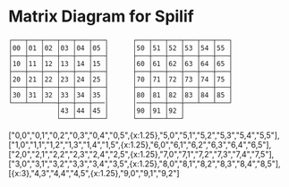 # Matrix Diagram for Spilif

```
┌───┬───┬───┬───┬───┬───┐      ┌───┬───┬───┬───┬───┬───┐
│00 │01 │02 │03 │04 │05 │      │50 │51 │52 │53 │54 │55 │
├───┼───┼───┼───┼───┼───┤      ├───┼───┼───┼───┼───┼───┤
│10 │11 │12 │13 │14 │15 │      │60 │61 │62 │63 │64 │65 │
├───┼───┼───┼───┼───┼───┤      ├───┼───┼───┼───┼───┼───┤
│20 │21 │22 │23 │24 │25 │      │70 │71 │72 │73 │74 │75 │
├───┼───┼───┼───┼───┼───┤      ├───┼───┼───┼───┼───┼───┤
│30 │31 │32 │33 │34 │35 │      │80 │81 │82 │83 │84 │85 │
└───┴───┴───┼───┼───┼───│      │───┼───┼───┼───┴───┴───┘
            │43 │44 │45 │      │90 │91 │92 │
            └───┴───┴───┘      └───┴───┴───┘
```

["0,0","0,1","0,2","0,3","0,4","0,5",{x:1.25},"5,0","5,1","5,2","5,3","5,4","5,5"],
["1,0","1,1","1,2","1,3","1,4","1,5",{x:1.25},"6,0","6,1","6,2","6,3","6,4","6,5"],
["2,0","2,1","2,2","2,3","2,4","2,5",{x:1.25},"7,0","7,1","7,2","7,3","7,4","7,5"],
["3,0","3,1","3,2","3,3","3,4","3,5",{x:1.25},"8,0","8,1","8,2","8,3","8,4","8,5"],
[{x:3},"4,3","4,4","4,5",{x:1.25},"9,0","9,1","9,2"]
